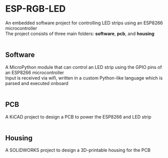 # ESP-RGB-LED

An embedded software project for controlling LED strips using an ESP8266 microcontroller<br>
The project consists of three main folders: **software**, **pcb**, and **housing**
<br>
<br>

## Software
A MicroPython module that can control an LED strip using the GPIO pins of an ESP8266 microcontroller
<br>
Input is received via wifi, written in a custom Python-like language which is parsed and executed onboard
<br>
<br>

## PCB
A KiCAD project to design a PCB to power the ESP8266 and LED strip
<br>
<br>

## Housing
A SOLIDWORKS project to design a 3D-printable housing for the PCB

